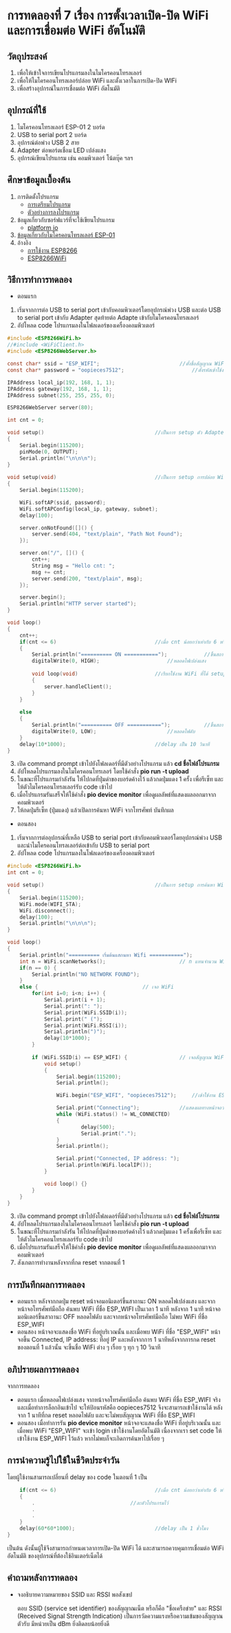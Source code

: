 # การทดลองที่ 7 เรื่อง การตั้งเวลาเปิด-ปิด WiFi และการเชื่อมต่อ WiFi อัตโนมัติ

## วัตถุประสงค์
1. เพื่อให้เข้าใจการเขียนโปรแกรมลงในไมโครคอนโทรลเลอร์
2. เพื่อให้ไมโครคอนโทรลเลอร์ปล่อย WiFi และตั้งเวลาในการเปิด-ปิด WlFi
3. เพื่อสร้างอุปกรณ์ในการเชื่อมต่อ WiFi อัตโนมัติ

## อุปกรณ์ที่ใช้
1. ไมโครคอนโทรลเลอร์ ESP-01 2 บอร์ด
2. USB to serial port 2 บอร์ด
3. อุปกรณ์ต่อพ่วง USB 2 สาย
4. Adapter ต่อพอร์ตเชื่อม LED เปล่งแสง
5. อุปกรณ์เขียนโปรแกรม เช่น คอมพิวเตอร์ โน้ตบุ๊ค ฯลฯ

## ศึกษาข้อมูลเบื้องต้น
1. การติดตั้งโปรแกรม
   * [การเตรียมโปรแกรม](https://youtu.be/9aF0upI9Gic)
   * [ตัวอย่างการลงโปรแกรม](https://youtu.be/ocrGdJoP90Y)
2. ข้อมูลเกี่ยวกับซอร์ฟแวร์ที่จะใช้เขียนโปรแกรม  
   * [platform io](https://platformio.org/)
3. [ข้อมูลเกี่ยวกับไมโครคอนโทรลเลอร์ ESP-01](https://docs.platformio.org/en/latest/boards/espressif8266/esp01_1m.html)
4. อ้างอิง 
   * [การใช้งาน ESP8266](http://99thai.com/data/up_show.php?id=1523293577&web=epost)
   * [ESP8266WiFi](https://arduino-esp8266.readthedocs.io/en/latest/esp8266wifi/readme.html)

## วิธีการทำการทดลอง
* ตอนแรก 
1. เริ่มจากการต่อ USB to serial port เข้ากับคอมพิวเตอร์โดยอุปกรณ์พ่วง USB และต่อ USB to serial port เข้ากับ Adapter สุดท้ายต่อ Adapte เข้ากับไมโครคอนโทรลเลอร์
2. อัปโหลด  code โปรแกรมลงในโฟลเดอร์ของเครื่องคอมพิวเตอร์

```C
#include <ESP8266WiFi.h>
//#include <WiFiClient.h>
#include <ESP8266WebServer.h>

const char* ssid = "ESP_WIFI";							//ตั้งชื่อสัญญาณ WiFi
const char* password = "oopieces7512";						//ตั้งรหัสเข้าใช้งาน

IPAddress local_ip(192, 168, 1, 1);
IPAddress gateway(192, 168, 1, 1);
IPAddress subnet(255, 255, 255, 0);

ESP8266WebServer server(80);

int cnt = 0;

void setup() 									//เป็นการ setup ตัว Adapter
{
	Serial.begin(115200);
	pinMode(0, OUTPUT);
	Serial.println("\n\n\n");
}
	
void setup(void) 								//เป็นการ setup การปล่อย WiFi
{
	Serial.begin(115200);

	WiFi.softAP(ssid, password);
	WiFi.softAPConfig(local_ip, gateway, subnet);
	delay(100);

	server.onNotFound([]() {
		server.send(404, "text/plain", "Path Not Found");
	});

	server.on("/", []() {
		cnt++;
		String msg = "Hello cnt: ";
		msg += cnt;
		server.send(200, "text/plain", msg);
	});

	server.begin();
	Serial.println("HTTP server started");
}

void loop()
{
	cnt++;
	if(cnt <= 6) 								//เมื่อ cnt น้อยกว่าเท่ากับ 6 หรือ เวลาอยูในช่วง 1 นาที
	{
		Serial.println("========== ON ===========");			//ขึ้นสถานะ ON
		digitalWrite(0, HIGH);						//หลอดไฟเปล่งแสง
		
		void loop(void)							//เรียกใช้งาน WiFi ที่ได้ setup ไว้
		{
  			server.handleClient();
		}
	} 
	
	else 
	{
		Serial.println("========== OFF ===========");			//ขึ้นสถานะ OFF
		digitalWrite(0, LOW);						//หลอดไฟดับ
	}
	delay(10*1000); 							//delay เป็น 10 วินาที
}
```
3. เปิด command prompt เข้าไปยังโฟลเดอร์ที่มีตัวอย่างโปรแกรม แล้ว **cd ชื่อไฟล์โปรแกรม**
4. อัปโหลดโปรแกรมลงในไมโครคอนโทรเลอร์ โดยใช้คำสั่ง **pio run -t upload**
5. ในขณะที่โปรแกรมกำลังรัน ให้ไปกดที่ปุ่มดำของบอร์ดค้างไว้ แล้วกดปุ่มแดง 1 ครั้ง เพื่อรีเซ็ท และให้ตัวไมโครคอนโทรลเลอร์รับ code เข้าไป
6. เมื่อโปรแกรมรันเสร็จให้ใช้คำสั่ง **pio device monitor** เพื่อดูผลลัพธ์ที่แสดงผลออกมาจากคอมพิวเตอร์
7. ให้กดปุ่มรีเซ็ท (ปุ่มแดง) แล้วเปิดการค้นหา WiFi จากโทรศัพท์ บันทึกผล

* ตอนสอง
1. เริ่มจากการต่ออุปกรณ์ที่เหลือ USB to serial port เข้ากับคอมพิวเตอร์โดยอุปกรณ์พ่วง USB และนำไมโครคอนโทรลเลอร์ต่อเข้ากับ USB to serial port
2. อัปโหลด  code โปรแกรมลงในโฟลเดอร์ของเครื่องคอมพิวเตอร์

```C
#include <ESP8266WiFi.h>
int cnt = 0;

void setup() 									//เป็นการ setup การค้นหา WiFi
{
	Serial.begin(115200);
	WiFi.mode(WIFI_STA);
	WiFi.disconnect();
	delay(100);
	Serial.println("\n\n\n");
}

void loop()
{
	Serial.println("========== เริ่มต้นแสกนหา Wifi ===========");
	int n = WiFi.scanNetworks(); 						// n แทนจำนวน WiFi ที่พบในบริเวณนั้น
	if(n == 0) {
		Serial.println("NO NETWORK FOUND");
	} 
	else { 									// เจอ WiFi
		for(int i=0; i<n; i++) {
			Serial.print(i + 1);
			Serial.print(": ");
			Serial.print(WiFi.SSID(i));
			Serial.print(" (");
			Serial.print(WiFi.RSSI(i));
			Serial.println(")");
			delay(10*1000);
		}
		
		if (WiFi.SSID(i) == ESP_WIFI) { 				// เจอสัญญาณ WiFi ที่ชื่อ ESP_WIFI
			void setup()
			{
  				Serial.begin(115200);
  				Serial.println();

  				WiFi.begin("ESP_WIFI", "oopieces7512"); 	//เข้าใช้งาน ESP_WIFI รหัส oopiece7512

  				Serial.print("Connecting"); 			//แสดงผลทางหน้าจอว่า Connecting
  				while (WiFi.status() != WL_CONNECTED)
  				{
    					delay(500);
    					Serial.print(".");
 			 	}
  				Serial.println();

  				Serial.print("Connected, IP address: ");
  				Serial.println(WiFi.localIP());
			}

			void loop() {}
		}
	}
}

```
3. เปิด command prompt เข้าไปยังโฟลเดอร์ที่มีตัวอย่างโปรแกรม แล้ว **cd ชื่อไฟล์โปรแกรม**
4. อัปโหลดโปรแกรมลงในไมโครคอนโทรเลอร์ โดยใช้คำสั่ง **pio run -t upload**
5. ในขณะที่โปรแกรมกำลังรัน ให้ไปกดที่ปุ่มดำของบอร์ดค้างไว้ แล้วกดปุ่มแดง 1 ครั้งเพื่อรีเซ็ท และให้ตัวไมโครคอนโทรลเลอร์รับ code เข้าไป
6. เมื่อโปรแกรมรันเสร็จให้ใช้คำสั่ง **pio device monitor** เพื่อดูผลลัพธ์ที่แสดงผลออกมาจากคอมพิวเตอร์
7. สังเกตการทำงานหลังจากที่กด reset จากตอนที่ 1

## การบันทึกผลการทดลอง
* ตอนแรก หลังจากกดปุ่ม reset หน้าจอมอนิเตอร์ขึ้นสาถานะ ON หลอดไฟเปล่งแสง และจากหน้าจอโทรศัพท์มือถือ ค้นพบ WiFi ที่ชื่อ ESP_WIFI เป็นเวลา 1 นาที หลังจาก 1 นาที หน้าจอมอนิเตอร์ขึ้นสาถานะ OFF หลอดไฟดับ และจากหน้าจอโทรศัพท์มือถือ ไม่พบ WiFi ที่ชื่อ ESP_WIFI  
* ตอนสอง หน้าจอจะแสดงชื่อ WiFi ที่อยู่บริเวณนั้น และเมื่อพบ WiFi ที่ชื่อ "ESP_WIFI" หน้าจอขึ้น Connected, IP address: ที่อยู่ IP และหลังจากการ 1 นาทีหลังจากการกด reset ของตอนที่ 1 แล้วนั้น จะขึ้นชื่อ WiFi ต่าง ๆ เรื่อย ๆ ทุก ๆ 10 วินาที
   
## อภิปรายผลการทดลอง
   จากการทดลอง 
   * ตอนแรก เมื่อหลอดไฟเปล่งแสง จากหน้าจอโทรศัพท์มือถือ ค้นพบ WiFi ที่ชื่อ ESP_WIFI จริง และเมื่อทำการล็อกอินเข้าไป จะให้ป้อนรหัสคือ oopieces7512 จึงจะสามารถเข้าใช้งานได้ หลังจาก 1 นาทีที่กด reset หลอดไฟดับ และจะไม่พบสัญญาณ WiFi ที่ชื่อ ESP_WIFI
   * ตอนสอง เมื่อทำการรัน **pio device monitor** หน้าจอจะแสดงชื่อ WiFi ที่อยู่บริเวณนั้น และเมื่อพบ WiFi "ESP_WIFI" จะเข้า login เข้าใช้งานโดยอัตโนมัติ เนื่องจากเรา set code ให้เข้าใช้งาน ESP_WIFI ไว้แล้ว หากไม่พบก็จะเกิดการค้นหาไปเรื่อย ๆ

## การนำความรู้ไปใช้ในชีวิตประจำวัน
โดยผู้ใช้งานสามารถเปลี่ยนที่ delay ของ code ในตอนที่ 1 เป็น  
```C
	if(cnt <= 6) 								//เมื่อ cnt น้อยกว่าเท่ากับ 6 หรือ เวลาอยูในช่วง 6 ชั่วโมง
	{
		.								//ละตัวโปรแกรมไว้
		.
		.
	}
	delay(60*60*1000); 							//delay เป็น 1 ชั่วโมง
}
```
เป็นต้น ดังนั้นผู้ใช้จึงสามารถกำหนดเวลาการเปิด-ปิด WiFi ได้ และสามารถควบคุมการเชื่อมต่อ WiFi อัตโนมัติ ของอุปกรณ์ที่ต้องใช้อินเตอร์เน็ตได้ 

## คำถามหลังการทดลอง
* จงอธิบายความหมายของ SSID และ RSSI พอสังเขป

   ตอบ SSID (service set identifier) ของสัญญาณเน็ต หรือก็คือ "ชื่อเครือข่าย" และ RSSI (Received Signal Strength Indication) เป็นการวัดความแรงหรือความเข้มของสัญญาณตัวรับ มีหน่วยเป็น dBm ยิ่งติดลบน้อยยิ่งดี
